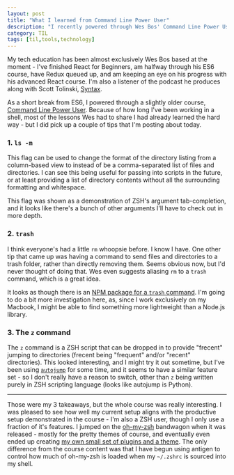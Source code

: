 ```yaml
---
layout: post
title: "What I learned from Command Line Power User"
description: "I recently powered through Wes Bos' Command Line Power User series. Here's what I learned."
category: TIL
tags: [til,tools,technology]
---
```


My tech education has been almost exclusively Wes Bos based at the moment - I've finished React for Beginners, am halfway through his ES6 course, have Redux queued up, and am keeping an eye on his progress with his advanced React course. I'm also a listener of the podcast he produces along with Scott Tolinski, [Syntax](https://syntax.fm). 

As a short break from ES6, I powered through a slightly older course, [Command Line Power User](https://commandlinepoweruser.com/). Because of how long I've been working in a shell, most of the lessons Wes had to share I had already learned the hard way - but I did pick up a couple of tips that I'm posting about today.

### 1. `ls -m`

This flag can be used to change the format of the directory listing from a column-based view to instead of be a comma-separated list of files and directories. I can see this being useful for passing into scripts in the future, or at least providing a list of directory contents without all the surrounding formatting and whitespace. 

This flag was shown as a demonstration of ZSH's argument tab-completion, and it looks like there's a bunch of other arguments I'll have to check out in more depth.

### 2. `trash`

I think everyone's had a little `rm` whoopsie before. I know I have. One other tip that came up was having a command to send files and directories to a trash folder, rather than directly removing them. Seems obvious now, but I'd never thought of doing that. Wes even suggests aliasing `rm` to a `trash` command, which is a great idea.

It looks as though there is an [NPM package for a `trash` command](https://www.npmjs.com/package/trash). I'm going to do a bit more investigation here, as, since I work exclusively on my Macbook, I might be able to find something more lightweight than a Node.js library. 

### 3. The `z` command

The `z` command is a ZSH script that can be dropped in to provide "frecent" jumping to directories (frecent being "frequent" and/or "recent" directories). This looked interesting, and I might try it out sometime, but I've been using [`autojump`](https://github.com/wting/autojump) for some time, and it seems to have a similar feature set - so I don't really have a reason to switch, other than `z` being written purely in ZSH scripting language (looks like autojump is Python). 

---

Those were my 3 takeaways, but the whole course was really interesting. I was pleased to see how well my current setup aligns with the productive setup demonstrated in the course - I'm also a ZSH user, though I only use a fraction of it's features. I jumped on the [oh-my-zsh](http://github.com/robbyrussell/oh-my-zsh) bandwagon when it was released - mostly for the pretty themes of course, and eventually even ended up creating [my own small set of plugins and a theme](https://github.com/joshmcarthur/dotfiles/tree/master/zsh). The only difference from the course content was that I have begun using antigen to control how much of oh-my-zsh is loaded when my `~/.zshrc` is sourced into my shell.
